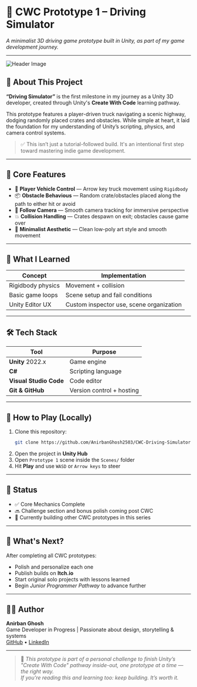 # 🚛 CWC Prototype 1 – Driving Simulator  
*A minimalist 3D driving game prototype built in Unity, as part of my game development journey.*

---

![Header Image](https://drive.google.com/file/d/105SrqKa51gYbBgQcBne4SidGFE92FgUh/view?usp=sharing)  
<!-- Optional: Replace with an actual screenshot or banner later -->

## 🧠 About This Project
**“Driving Simulator”** is the first milestone in my journey as a Unity 3D developer, created through Unity's **Create With Code** learning pathway.

This prototype features a player-driven truck navigating a scenic highway, dodging randomly placed crates and obstacles. While simple at heart, it laid the foundation for my understanding of Unity’s scripting, physics, and camera control systems.

> ✅ This isn’t just a tutorial-followed build. It's an intentional first step toward mastering indie game development.

---

## 🔧 Core Features

- 🚗 **Player Vehicle Control** — Arrow key truck movement using `Rigidbody`
- 📦 **Obstacle Behavious** — Random crate/obstacles placed along the path to either hit or avoid
- 🎥 **Follow Camera** — Smooth camera tracking for immersive perspective
- 💥 **Collision Handling** — Crates despawn on exit; obstacles cause game over
- 🌄 **Minimalist Aesthetic** — Clean low-poly art style and smooth movement

---

## 🧪 What I Learned

| Concept | Implementation |
|--------|----------------|
| Rigidbody physics | Movement + collision |
| Basic game loops | Scene setup and fail conditions |
| Unity Editor UX | Custom inspector use, scene organization |

---

## 🛠️ Tech Stack

| Tool | Purpose |
|------|--------|
| **Unity** 2022.x | Game engine |
| **C#** | Scripting language |
| **Visual Studio Code** | Code editor |
| **Git & GitHub** | Version control + hosting |

---

## 🚀 How to Play (Locally)

1. Clone this repository:
    ```bash
    git clone https://github.com/AnirbanGhosh2503/CWC-Driving-Simulator.git
    ```
2. Open the project in **Unity Hub**
3. Open `Prototype 1` scene inside the `Scenes/` folder
4. Hit **Play** and use `WASD` or `Arrow keys` to steer

---

## 🧭 Status

- ✅ Core Mechanics Complete  
- 🔜 Challenge section and bonus polish coming post CWC  
- 📌 Currently building other CWC prototypes in this series

---

## 🌱 What's Next?

After completing all CWC prototypes:
- Polish and personalize each one
- Publish builds on **Itch.io**
- Start original solo projects with lessons learned
- Begin *Junior Programmer Pathway* to advance further

---

## 👨‍💻 Author

**Anirban Ghosh**  
Game Developer in Progress | Passionate about design, storytelling & systems  
[GitHub](https://github.com/AnirbanGhosh2503) • [LinkedIn](https://www.linkedin.com/in/anirban-ghosh2503) 

---

> 📝 *This prototype is part of a personal challenge to finish Unity’s "Create With Code" pathway inside-out, one prototype at a time — the right way.*  
> *If you're reading this and learning too: keep building. It’s worth it.*
